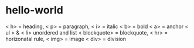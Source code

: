 # hello-world

 < h> = heading, 
 < p> = paragraph,
 < i> = italic
 < b> = bold
 < a> = anchor
 < ul > & < li> unordered and list
 < blockquote> = blockquote,
 < hr> = horizonatal rule, 
 < img> = image 
 < div> = division 
